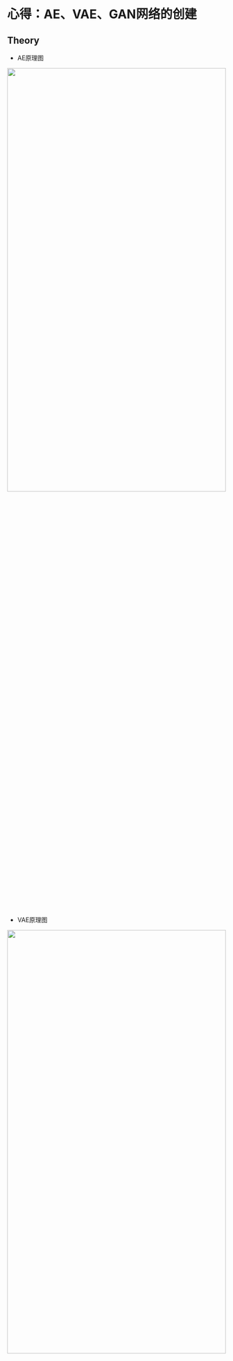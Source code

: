 # 心得：**AE、VAE、GAN网络的创建**

## Theory
* AE原理图
<img src="https://github.com/xiaoxiaokaiyan/New_Tensorflow_AE_VAE_GAN_FashionMnist/blob/master/theory/AE%E5%8E%9F%E7%90%86%E5%9B%BE.png" width = 100% height =50%  div align=left />

* VAE原理图
<img src="https://github.com/xiaoxiaokaiyan/New_Tensorflow_AE_VAE_GAN_FashionMnist/blob/master/theory/VAE%E5%8E%9F%E7%90%86%E5%9B%BE1.png" width = 100% height = 50% div align=left />
<img src="https://github.com/xiaoxiaokaiyan/New_Tensorflow_AE_VAE_GAN_FashionMnist/blob/master/theory/VAE%E5%8E%9F%E7%90%86%E5%9B%BE2.png" width = 100% height =50% div align=left />
&nbsp;
<br/>


## Dependencies:
* &gt; GeForce GTX 1660TI
* Windows10
* python==3.6.12
* tensorflow-gpu==2.0.0
* GPU环境安装包，下载地址：https://pan.baidu.com/s/14Oisbo9cZpP7INQ6T-3vwA 提取码：z4pl （网上找的）
```
  Anaconda3-5.2.0-Windows-x86_64.exe
  cuda_10.0.130_411.31_win10.exe
  cudnn-10.0-windows10-x64-v7.4.2.24.zip
  h5py-2.8.0rc1-cp36-cp36m-win_amd64.whl
  numpy-1.16.4-cp36-cp36m-win_amd64.whl
  tensorflow_gpu-1.13.1-cp36-cp36m-win_amd64.whl
  torch-1.1.0-cp36-cp36m-win_amd64.whl
  torchvision-0.3.0-cp36-cp36m-win_amd64.whl
```
<br/>


## Visualization Results
* AE生成结果对比
<img src="https://github.com/xiaoxiaokaiyan/New_Tensorflow_AE_VAE_GAN_FashionMnist/blob/master/result/AE%E7%94%9F%E6%88%90%E7%BB%93%E6%9E%9C%E5%AF%B9%E6%AF%94%E5%9B%BE%E7%89%87.png" width = 50% height =50%  div align=center />

* VAE随机生成第1代
<img src="https://github.com/xiaoxiaokaiyan/New_Tensorflow_AE_VAE_GAN_FashionMnist/blob/master/result/VAE%E9%9A%8F%E6%9C%BA%E7%94%9F%E6%88%90%E7%AC%AC1%E4%BB%A3%E5%9B%BE%E7%89%87.png" width = 50% height =50%  div align=center />


* VAE随机生成第9代
<img src="https://github.com/xiaoxiaokaiyan/New_Tensorflow_AE_VAE_GAN_FashionMnist/blob/master/result/VAE%E9%9A%8F%E6%9C%BA%E7%94%9F%E6%88%90%E7%AC%AC9%E4%BB%A3%E5%9B%BE%E7%89%87.png" width = 50% height =50% div align=center />
&nbsp;
<br/>


## Public Datasets:
* fashion_mnist，是一个替代MNIST手写数字集的图像数据集。它是由Zalando（一家德国的时尚科技公司）旗下的研究部门提供。其涵盖了来自10种类别的共7万个不同商品的正面图片。Fashion-MNIST的大小、格式和训练集/测试集划分与原始的MNIST完全一致。60000/10000的训练测试数据划分，28x28的灰度图片。你可以直接用它来测试你的机器学习和深度学习算法性能，且不需要改动任何的代码。
<br/>


## Experience：
### （1）代码问题
```
      # [b, 28, 28] => [b, 28, 28]
      x_concat1 = tf.concat([x, x_hat], axis=0)

      # [b, 28, 28] => [2b, 28, 28]
      x_concat1 = tf.reshape(tf.concat([x, x_hat], axis=0),[-1, 28, 28])  ---------此处必须重新reshape，才能得到[2b, 28, 28]
```   

### （2）关于VAE和GAN的区别
  * 1.VAE和GAN都是目前来看效果比较好的生成模型，本质区别我觉得这是两种不同的角度，VAE希望通过一种显式(explicit)的方法找到一个概率密度，并通过最小化对数似函数的下限来得到最优解；
GAN则是对抗的方式来寻找一种平衡，不需要认为给定一个显式的概率密度函数。（李飞飞）
  * 2.简单来说，GAN和VAE都属于深度生成模型（deep generative models，DGM）而且属于implicit DGM。他们都能够从具有简单分布的随机噪声中生成具有复杂分布的数据（逼近真实数据分布），而两者的本质区别是从不同的视角来看待数据生成的过程，从而构建了不同的loss function作为衡量生成数据好坏的metric度量。
  * 3.要求得一个生成模型使其生成数据的分布 能够最小化与真实数据分布之间的某种分布差异度量，例如KL散度、JS散度、Wasserstein距离等。采用不同的差异度量会导出不同的loss function，比如KL散度会导出极大似然估计，JS散度会产生最原始GAN里的判别器，Wasserstein距离通过dual form会引入critic。而不同的深度生成模型，具体到GAN、VAE还是flow model，最本质的区别就是从不同的视角来看待数据生成的过程，从而采用不同的数据分布模型来表达。 [https://www.zhihu.com/question/317623081](https://www.zhihu.com/question/317623081)
  * 4.描述的是分布之间的距离而不是样本的距离。[https://blog.csdn.net/Mark_2018/article/details/105400648](https://blog.csdn.net/Mark_2018/article/details/105400648)
<br/>


## References:
* [深度学习与TensorFlow 2入门实战（完整版）](https://www.bilibili.com/video/BV1HV411q7xD?from=search&seid=14089320887830328110)---龙曲良
* [https://towardsdatascience.com/understanding-variational-autoencoders-vaes-f70510919f73](https://towardsdatascience.com/understanding-variational-autoencoders-vaes-f70510919f73) ---[Joseph Rocca](https://medium.com/@joseph.rocca)

